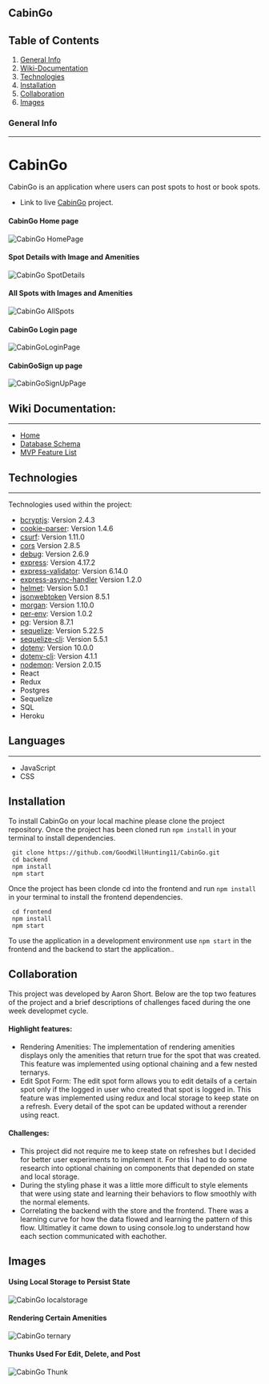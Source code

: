 ## CabinGo
## Table of Contents

1. [General Info](#general-info)
2. [Wiki-Documentation](#wiki-documentation)
3. [Technologies](#technologies)
4. [Installation](#installation)
5. [Collaboration](#collaboration)
6. [Images](#images)



### General Info
***
# CabinGo
CabinGo is an application where users can post spots to host or book spots.
* Link to live  [CabinGo](https://cabingo.herokuapp.com/) project.



#### CabinGo Home page
![CabinGo HomePage](https://user-images.githubusercontent.com/30273596/149457758-9b84a182-42e1-4d08-9f08-0a09b11f1d5c.PNG)


#### Spot Details with Image and Amenities
![CabinGo SpotDetails](https://user-images.githubusercontent.com/30273596/149381518-10f4b8c2-aee7-4b50-9e3c-fc7149c29dec.PNG)


#### All Spots with Images and Amenities
![CabinGo AllSpots](https://user-images.githubusercontent.com/30273596/149457768-1f6cd13e-a586-4b78-82ff-e7a9f4227974.PNG)


#### CabinGo Login page
![CabinGoLoginPage](https://user-images.githubusercontent.com/30273596/149457777-c6b7b653-df4e-4587-a406-be0824e46746.PNG)


#### CabinGoSign up page
![CabinGoSignUpPage](https://user-images.githubusercontent.com/30273596/149457784-7132be64-1a4f-4018-9c45-e00f9140244e.PNG)


## Wiki Documentation:
***
* [Home](link)
* [Database Schema](link)
* [MVP Feature List](link)

## Technologies
***
Technologies used within the project:
* [bcryptjs](https://www.npmjs.com/package/bcrypt): Version 2.4.3
* [cookie-parser](https://www.npmjs.com/package/cookie-parser): Version 1.4.6
* [csurf](https://www.npmjs.com/package/csurf): Version 1.11.0
* [cors]() Version 2.8.5
* [debug](https://www.npmjs.com/package/debug): Version 2.6.9
* [express](https://expressjs.com/en/4x/api.html#express): Version 4.17.2
* [express-validator](https://express-validator.github.io/docs/): Version  6.14.0
* [express-async-handler]() Version 1.2.0
* [helmet](): Version 5.0.1
* [jsonwebtoken]() Version 8.5.1
* [morgan](https://www.npmjs.com/package/morgan): Version 1.10.0
* [per-env](): Version 1.0.2
* [pg](https://www.npmjs.com/package/pg): Version 8.7.1
* [sequelize](https://sequelize.org/master/class/lib/sequelize.js~Sequelize.html): Version 5.22.5
* [sequelize-cli](https://sequelize.org/master/class/lib/sequelize.js~Sequelize.html): Version 5.5.1
* [dotenv](https://www.npmjs.com/package/dotenv): Version 10.0.0
* [dotenv-cli](https://www.npmjs.com/package/dotenv-cli): Version 4.1.1
* [nodemon](https://www.npmjs.com/package/nodemon): Version 2.0.15
* React
* Redux
* Postgres
* Sequelize
* SQL
* Heroku

## Languages
***
* JavaScript
* CSS


## Installation
To install CabinGo on your local machine please clone the project repository. Once the project has been cloned run ```npm install``` in your terminal to install dependencies.
```
 git clone https://github.com/GoodWillHunting11/CabinGo.git
 cd backend
 npm install
 npm start
```
 Once the project has been clonde cd into the frontend and run ```npm install``` in your terminal to install the frontend dependencies.
```
 cd frontend
 npm install
 npm start

```

To use the application in a development environment use ```npm start``` in the frontend and the backend to start the application..


## Collaboration
  This project was developed by Aaron Short. Below are the top two features of the project and a brief descriptions of challenges faced during the one week developmet cycle.
#### Highlight features:
* Rendering Amenities: The implementation of rendering amenities displays only the amenities that return true for the spot that was created. This feature was implemented using optional chaining and a few nested ternarys.
* Edit Spot Form: The edit spot form allows you to edit details of a certain spot only if the logged in user who created that spot is logged in. This feature was implemented using redux and local storage to keep state on a refresh.  Every detail of the spot can be updated without a rerender using react.

#### Challenges:
* This project did not require me to keep state on refreshes but I decided for better user experiments to implement it. For this I had to do some research into optional chaining on components that depended on state and local storage.
* During the styling phase it was a little more difficult to style elements that were using state and learning their behaviors to flow smoothly with the normal elements.
* Correlating the backend with the store and the frontend. There was a learning curve for how the data flowed and learning the pattern of this flow. Ultimatley it came down to using console.log to understand how each section communicated with eachother.

## Images
#### Using Local Storage to Persist State
![CabinGo localstorage](https://user-images.githubusercontent.com/30273596/149392084-185d183d-9381-432f-ba3f-7dec4953f0c7.PNG)


#### Rendering Certain Amenities
![CabinGo ternary](https://user-images.githubusercontent.com/30273596/149392100-f2d1d3a6-4367-4114-9ee9-8238ad64ea42.PNG)


#### Thunks Used For Edit, Delete, and Post
![CabinGo Thunk](https://user-images.githubusercontent.com/30273596/149392144-022ffb6b-0fd1-426c-9629-236f5c93fc47.PNG)
